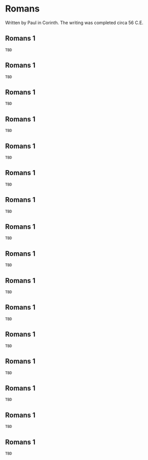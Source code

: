 # Romans

Written by Paul in Corinth. The writing was completed circa 56 C.E.

## Romans 1

```
TBD
```


## Romans 1

```
TBD
```


## Romans 1

```
TBD
```


## Romans 1

```
TBD
```


## Romans 1

```
TBD
```


## Romans 1

```
TBD
```


## Romans 1

```
TBD
```


## Romans 1

```
TBD
```


## Romans 1

```
TBD
```


## Romans 1

```
TBD
```


## Romans 1

```
TBD
```


## Romans 1

```
TBD
```


## Romans 1

```
TBD
```


## Romans 1

```
TBD
```


## Romans 1

```
TBD
```


## Romans 1

```
TBD
```



